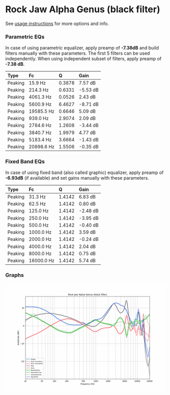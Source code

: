 # Rock Jaw Alpha Genus (black filter)
See [usage instructions](https://github.com/jaakkopasanen/AutoEq#usage) for more options and info.

### Parametric EQs
In case of using parametric equalizer, apply preamp of **-7.38dB** and build filters manually
with these parameters. The first 5 filters can be used independently.
When using independent subset of filters, apply preamp of **-7.38 dB**.

| Type    | Fc         |      Q | Gain     |
|:--------|:-----------|:-------|:---------|
| Peaking | 15.9 Hz    | 0.3878 | 7.57 dB  |
| Peaking | 214.3 Hz   | 0.6331 | -5.53 dB |
| Peaking | 4061.3 Hz  | 0.0526 | 2.43 dB  |
| Peaking | 5600.9 Hz  | 6.4627 | -8.71 dB |
| Peaking | 19585.5 Hz | 0.6646 | 5.09 dB  |
| Peaking | 939.0 Hz   | 2.9074 | 2.09 dB  |
| Peaking | 2784.6 Hz  | 1.2608 | -3.44 dB |
| Peaking | 3840.7 Hz  | 1.9979 | 4.77 dB  |
| Peaking | 5183.4 Hz  | 3.6664 | -1.43 dB |
| Peaking | 20898.6 Hz | 1.5506 | -0.35 dB |

### Fixed Band EQs
In case of using fixed band (also called graphic) equalizer, apply preamp of **-6.93dB**
(if available) and set gains manually with these parameters.

| Type    | Fc         |      Q | Gain     |
|:--------|:-----------|:-------|:---------|
| Peaking | 31.3 Hz    | 1.4142 | 6.83 dB  |
| Peaking | 62.5 Hz    | 1.4142 | 0.80 dB  |
| Peaking | 125.0 Hz   | 1.4142 | -2.48 dB |
| Peaking | 250.0 Hz   | 1.4142 | -3.95 dB |
| Peaking | 500.0 Hz   | 1.4142 | -0.40 dB |
| Peaking | 1000.0 Hz  | 1.4142 | 3.59 dB  |
| Peaking | 2000.0 Hz  | 1.4142 | -0.24 dB |
| Peaking | 4000.0 Hz  | 1.4142 | 2.04 dB  |
| Peaking | 8000.0 Hz  | 1.4142 | 0.75 dB  |
| Peaking | 16000.0 Hz | 1.4142 | 5.74 dB  |

### Graphs
![](./Rock%20Jaw%20Alpha%20Genus%20(black%20filter).png)